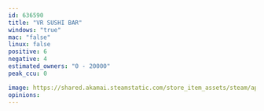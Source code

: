 ```yaml
---
id: 636590
title: "VR SUSHI BAR"
windows: "true"
mac: "false"
linux: false
positive: 6
negative: 4
estimated_owners: "0 - 20000"
peak_ccu: 0

image: https://shared.akamai.steamstatic.com/store_item_assets/steam/apps/636590/header.jpg?t=1496750400
opinions:
---
```

